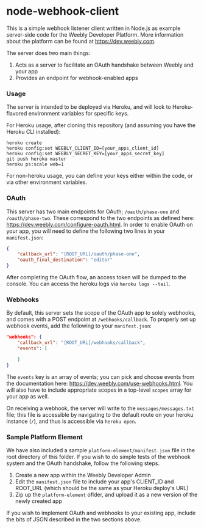 # node-webhook-client

This is a simple webhook listener client written in Node.js as example server-side code for the Weebly Developer Platform. More information about the platform can be found at https://dev.weebly.com.

The server does two main things:

1. Acts as a server to facilitate an OAuth handshake between Weebly and your app
2. Provides an endpoint for webhook-enabled apps

### Usage

The server is intended to be deployed via Heroku, and will look to Heroku-flavored environment variables for specific keys.

For Heroku usage, after cloning this repository (and assuming you have the Heroku CLI installed):

```
heroku create
heroku config:set WEEBLY_CLIENT_ID=[your_apps_client_id]
heroku config:set WEEBLY_SECRET_KEY=[your_apps_secret_key]
git push heroku master
heroku ps:scale web=1
```

For non-heroku usage, you can define your keys either within the code, or via other environment variables. 

### OAuth

This server has two main endpoints for OAuth; `/oauth/phase-one` and `/oauth/phase-two`. These correspond to the two endpoints as defined here: https://dev.weebly.com/configure-oauth.html. In order to enable OAuth on your app, you will need to define the following two lines in your `manifest.json`:

```json
{
	"callback_url": "[ROOT_URL]/oauth/phase-one",
	"oauth_final_destination": "editor"
}
```

After completing the OAuth flow, an access token will be dumped to the console. You can access the heroku logs via `heroku logs --tail`.

### Webhooks

By default, this server sets the scope of the OAuth app to solely webhooks, and comes with a POST endpoint at `/webhooks/callback`. To properly set up webhook events, add the following to your `manifest.json`: 

```json
"webhooks": {
	"callback_url": "[ROOT_URL]/webhooks/callback",
	"events": [

	]
}
```

The `events` key is an array of events; you can pick and choose events from the documentation here: https://dev.weebly.com/use-webhooks.html. You will also have to include appropriate scopes in a top-level `scopes` array for your app as well. 

On receiving a webhook, the server will write to the `messages/messages.txt` file; this file is accessible by navigating to the default route on your heroku instance (`/`), and thus is accessible via `heroku open`. 

### Sample Platform Element

We have also included a sample `platform-element/manifest.json` file in the root directory of this folder. If you wish to do simple tests of the webhook system and the OAuth handshake, follow the following steps.

1. Create a new app within the Weebly Developer Admin
2. Edit the `manifest.json` file to include your app's CLIENT_ID and ROOT_URL (which should be the same as your Heroku deploy's URL)
3. Zip up the `platform-element` oflder, and upload it as a new version of the newly created app

If you wish to implement OAuth and webhooks to your existing app, include the bits of JSON described in the two sections above.
